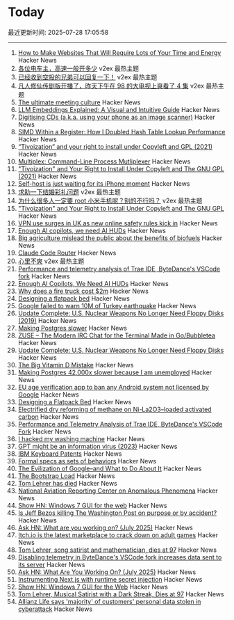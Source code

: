 # Today

最近更新时间: 2025-07-28 17:05:58

--- 
1. [How to Make Websites That Will Require Lots of Your Time and Energy](https://blog.jim-nielsen.com/2025/how-to-make-websites-that-require-lots-of-time-and-energy/) Hacker News
2. [各位电车主，高速一般开多少](https://www.v2ex.com/t/1148194) v2ex 最热主题
3. [已经收到空投的兄弟可以回复一下！](https://www.v2ex.com/t/1148150) v2ex 最热主题
4. [凡人修仙传剧版开播了，昨天下午在 98 的大电视上爽看了 4 集](https://www.v2ex.com/t/1148109) v2ex 最热主题
5. [The ultimate meeting culture](https://abitmighty.com/posts/the-ultimate-meeting-culture) Hacker News
6. [LLM Embeddings Explained: A Visual and Intuitive Guide](https://huggingface.co/spaces/hesamation/primer-llm-embedding) Hacker News
7. [Digitising CDs (a.k.a. using your phone as an image scanner)](https://www.hadess.net/2025/07/digitising-cds-aka-using-your-phone-as.html) Hacker News
8. [SIMD Within a Register: How I Doubled Hash Table Lookup Performance](https://maltsev.space/blog/012-simd-within-a-register-how-i-doubled-hash-table-lookup-performance) Hacker News
9. [“Tivoization” and your right to install under Copyleft and GPL (2021)](https://sfconservancy.org/blog/2021/jul/23/tivoization-and-the-gpl-right-to-install/) Hacker News
10. [Multiplex: Command-Line Process Mutliplexer](https://github.com/sebastien/multiplex) Hacker News
11. ["Tivoization" and Your Right to Install Under Copyleft and The GNU GPL (2021)](https://sfconservancy.org/blog/2021/jul/23/tivoization-and-the-gpl-right-to-install/) Hacker News
12. [Self-host is just waiting for its iPhone moment](https://www.robertmao.com/blog/en/self-hosting-isnt-dead-its-just-waiting-for-its-iphone-moment) Hacker News
13. [求助一下结婚彩礼问题](https://www.v2ex.com/t/1148155) v2ex 最热主题
14. [为什么很多人一定要 root 小米手机呢？别的不行吗？](https://www.v2ex.com/t/1148148) v2ex 最热主题
15. ["Tivoization" and Your Right to Install Under Copyleft and The GNU GPL](https://sfconservancy.org/blog/2021/jul/23/tivoization-and-the-gpl-right-to-install/) Hacker News
16. [VPN use surges in UK as new online safety rules kick in](https://www.ft.com/content/356674b0-9f1d-4f95-b1d5-f27570379a9b) Hacker News
17. [Enough AI copilots, we need AI HUDs](https://www.geoffreylitt.com/2025/07/27/enough-ai-copilots-we-need-ai-huds) Hacker News
18. [Big agriculture mislead the public about the benefits of biofuels](https://lithub.com/how-big-agriculture-mislead-the-public-about-the-benefits-of-biofuels/) Hacker News
19. [Claude Code Router](https://github.com/musistudio/claude-code-router) Hacker News
20. [心里不爽](https://www.v2ex.com/t/1148093) v2ex 最热主题
21. [Performance and telemetry analysis of Trae IDE, ByteDance's VSCode fork](https://github.com/segmentationf4u1t/trae_telemetry_research) Hacker News
22. [Enough AI Copilots, We Need AI HUDs](https://www.geoffreylitt.com/2025/07/27/enough-ai-copilots-we-need-ai-huds) Hacker News
23. [Why does a fire truck cost $2m](https://thehustle.co/originals/why-does-a-fire-truck-cost-2-million) Hacker News
24. [Designing a flatpack bed](https://kevinlynagh.com/newsletter/2025_07_flatpack/) Hacker News
25. [Google failed to warn 10M of Turkey earthquake](https://www.bbc.com/news/articles/c77v2kx304go) Hacker News
26. [Update Complete: U.S. Nuclear Weapons No Longer Need Floppy Disks (2019)](https://www.nytimes.com/2019/10/24/us/nuclear-weapons-floppy-disks.html) Hacker News
27. [Making Postgres slower](https://byteofdev.com/posts/making-postgres-slow/) Hacker News
28. [ZUSE – The Modern IRC Chat for the Terminal Made in Go/Bubbletea](https://github.com/babycommando/zuse) Hacker News
29. [Update Complete: U.S. Nuclear Weapons No Longer Need Floppy Disks](https://www.nytimes.com/2019/10/24/us/nuclear-weapons-floppy-disks.html) Hacker News
30. [The Big Vitamin D Mistake](https://pmc.ncbi.nlm.nih.gov/articles/PMC5541280/) Hacker News
31. [Making Postgres 42,000x slower because I am unemployed](https://byteofdev.com/posts/making-postgres-slow/) Hacker News
32. [EU age verification app to ban any Android system not licensed by Google](https://www.reddit.com/r/degoogle/s/YxmPgFes8a) Hacker News
33. [Designing a Flatpack Bed](https://kevinlynagh.com/newsletter/2025_07_flatpack/) Hacker News
34. [Electrified dry reforming of methane on Ni-La2O3–loaded activated carbon](https://www.science.org/doi/10.1126/sciadv.adv1585) Hacker News
35. [Performance and Telemetry Analysis of Trae IDE, ByteDance's VSCode Fork](https://github.com/segmentationf4u1t/trae_telemetry_research) Hacker News
36. [I hacked my washing machine](https://nexy.blog/2025/07/27/how-i-hacked-my-washing-machine/) Hacker News
37. [GPT might be an information virus (2023)](https://nonint.com/2023/03/09/gpt-might-be-an-information-virus/) Hacker News
38. [IBM Keyboard Patents](https://sharktastica.co.uk/topics/patents) Hacker News
39. [Formal specs as sets of behaviors](https://surfingcomplexity.blog/2025/07/26/formal-specs-as-sets-of-behaviors/) Hacker News
40. [The Evilization of Google–and What to Do About It](https://billdembski.substack.com/p/the-evilization-of-googleand-what) Hacker News
41. [The Bootstrap Load](http://www.intel4004.com/btstrp.htm) Hacker News
42. [Tom Lehrer has died](https://www.nytimes.com/2025/07/27/arts/music/tom-lehrer-dead.html) Hacker News
43. [National Aviation Reporting Center on Anomalous Phenomena](https://www.narcap.org) Hacker News
44. [Show HN: Windows 7 GUI for the web](https://khang-nd.github.io/7.css/) Hacker News
45. [Is Jeff Bezos killing The Washington Post on purpose or by accident?](https://news.ycombinator.com/item?id=44703865) Hacker News
46. [Ask HN: What are you working on? (July 2025)](https://news.ycombinator.com/item?id=44702833) Hacker News
47. [Itch.io is the latest marketplace to crack down on adult games](https://techcrunch.com/2025/07/27/itch-io-is-the-latest-marketplace-to-crack-down-on-adult-games/) Hacker News
48. [Tom Lehrer, song satirist and mathematician, dies at 97](https://apnews.com/article/tom-lehrer-son-satirist-mathematician-dies-9caa7ee01faf4fbfb793d7ba984c179d) Hacker News
49. [Disabling telemetry in ByteDance's VSCode fork increases data sent to its server](https://github.com/segmentationf4u1t/trae_telemetry_research) Hacker News
50. [Ask HN: What Are You Working On? (July 2025)](https://news.ycombinator.com/item?id=44702833) Hacker News
51. [Instrumenting Next.js with runtime secret injection](https://phase.dev/blog/instrumenting-nextjs-with-runtime-secret-injection/) Hacker News
52. [Show HN: Windows 7 GUI for the Web](https://khang-nd.github.io/7.css/) Hacker News
53. [Tom Lehrer, Musical Satirist with a Dark Streak, Dies at 97](https://www.nytimes.com/2025/07/27/arts/music/tom-lehrer-dead.html) Hacker News
54. [Allianz Life says 'majority' of customers' personal data stolen in cyberattack](https://techcrunch.com/2025/07/26/allianz-life-says-majority-of-customers-personal-data-stolen-in-cyberattack/) Hacker News
